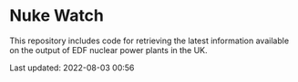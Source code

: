 # Nuke Watch

This repository includes code for retrieving the latest information available on the output of EDF nuclear power plants in the UK.

Last updated: 2022-08-03 00:56